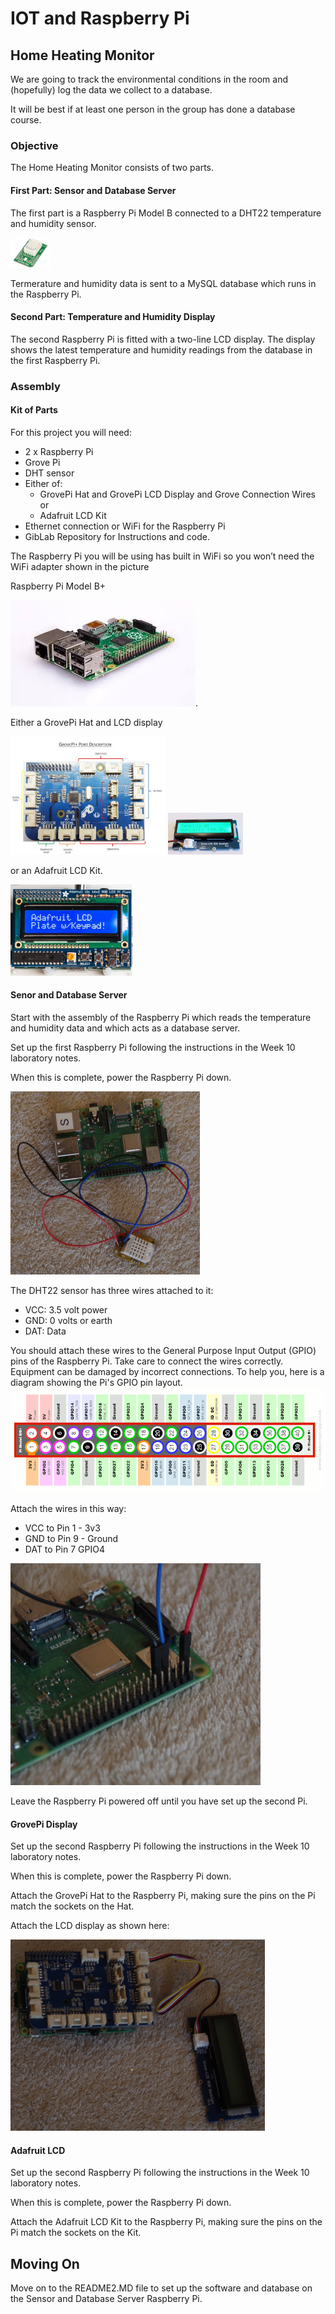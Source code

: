 # IOT and Raspberry Pi

## Home Heating Monitor

We are going to track the environmental conditions in the room and (hopefully)
log the data we collect to a database.

It will be best if at least one person in the group has done a database
course.

### Objective
The Home Heating Monitor consists of two parts.
#### First Part: Sensor and Database Server

The first part is a Raspberry Pi Model B connected to a DHT22 temperature and humidity sensor.

![DHT22](images/289852.jpg)

Termerature and humidity data is sent to a MySQL database which runs in the Raspberry Pi.

#### Second Part: Temperature and Humidity Display
The second Raspberry Pi is fitted with a two-line LCD display.  The display shows the latest temperature and humidity readings from the database in the first Raspberry Pi.


### Assembly

#### Kit of Parts

For this project you will need:

  * 2 x Raspberry Pi
  * Grove Pi
  * DHT sensor
  * Either of:  
    * GrovePi Hat and GrovePi LCD Display and Grove Connection Wires or
    * Adafruit LCD Kit
  * Ethernet connection or WiFi for the Raspberry Pi
  * GibLab Repository for Instructions and code.


The Raspberry Pi you will be using has built in WiFi so you won’t need the
WiFi adapter shown in the picture

Raspberry Pi Model B+

![Model B+](images/ModelB+.jpeg).

Either a GrovePi Hat and LCD display

![Grove Pi](images/GoveShield.jpg) ![Alt text](images/GrovePi_Home_Weather_Station_display-800x446.jpg)

or an Adafruit LCD Kit.

![LCD Kit](images/1115-00.jpg)

#### Senor and Database Server
Start with the assembly of the Raspberry Pi which reads the temperature and humidity data and which acts as a database server.

Set up the first Raspberry Pi following the instructions in the Week 10 laboratory notes.

When this is complete, power the Raspberry Pi down.

![DHT22 on Pi](images/IMGP0709.JPG)

The DHT22 sensor has three wires attached to it:

 * VCC: 3.5 volt power
 * GND: 0 volts or earth
 * DAT: Data

You should attach these wires to the General Purpose Input Output (GPIO) pins of the Raspberry Pi.  Take care to connect the wires correctly.  Equipment can be damaged by incorrect connections.  To help you, here is a diagram showing the Pi's GPIO pin layout.
![GPOI pin layout](images/Raspberry-Pi-GPIO-Layout-Model-B-Plus-rotated-2700x900.png)

Attach the wires in this way:

 * VCC to Pin 1 - 3v3
 * GND to Pin 9 - Ground
 * DAT to Pin 7 GPIO4

![DHT22 connections](images/IMGP0713.JPG)

Leave the Raspberry Pi powered off until you have set up the second Pi.

#### GrovePi Display

Set up the second Raspberry Pi following the instructions in the Week 10 laboratory notes.

When this is complete, power the Raspberry Pi down.

Attach the GrovePi Hat to the Raspberry Pi, making sure the pins on the Pi match the sockets on the Hat.

Attach the LCD display as shown here:

![GrovePi and LCD display](images/IMGP0712.JPG)

#### Adafruit LCD

Set up the second Raspberry Pi following the instructions in the Week 10 laboratory notes.

When this is complete, power the Raspberry Pi down.

Attach the Adafruit LCD Kit to the Raspberry Pi, making sure the pins on the Pi match the sockets on the Kit.

## Moving On

Move on to the README2.MD file to set up the software and database on the Sensor and Database Server Raspberry Pi.
